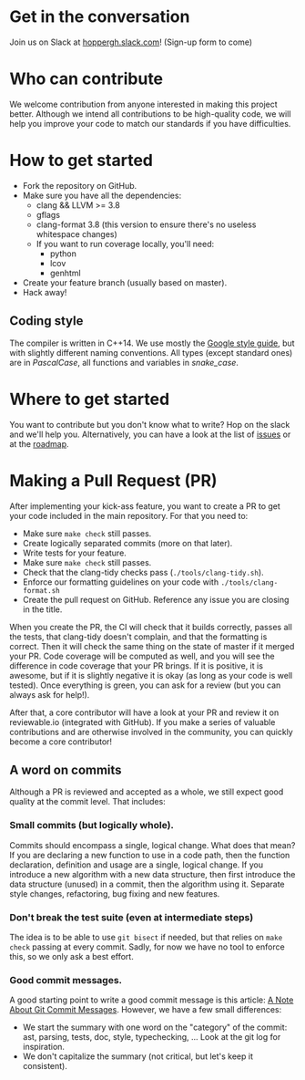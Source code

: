 # Get in the conversation

Join us on Slack at [hoppergh.slack.com](https://hoppergh.slack.com)!
(Sign-up form to come)

# Who can contribute

We welcome contribution from anyone interested in making this project better.
Although we intend all contributions to be high-quality code, we will help you
improve your code to match our standards if you have difficulties.

# How to get started

- Fork the repository on GitHub.
- Make sure you have all the dependencies:
  - clang && LLVM >= 3.8
  - gflags
  - clang-format 3.8 (this version to ensure there's no useless whitespace
    changes)
  - If you want to run coverage locally, you'll need:
    - python
    - lcov
    - genhtml
- Create your feature branch (usually based on master).
- Hack away!

## Coding style

The compiler is written in C++14. We use mostly the [Google style
guide](https://google.github.io/styleguide/cppguide.html), but with slightly
different naming conventions. All types (except standard ones) are in
_PascalCase_, all functions and variables in _snake\_case_.

# Where to get started

You want to contribute but you don't know what to write? Hop on the slack and
we'll help you. Alternatively, you can have a look at the list of
[issues](https://github.com/nitnelave/hopper/issues) or at the
[roadmap](https://docs.google.com/document/d/1g5gcPcA5aGNlQFjl1zEVmrlYCQGddJaoFBVIIg4OSQU).

# Making a Pull Request (PR)

After implementing your kick-ass feature, you want to create a PR to get your
code included in the main repository. For that you need to:

- Make sure `make check` still passes.
- Create logically separated commits (more on that later).
- Write tests for your feature.
- Make sure `make check` still passes.
- Check that the clang-tidy checks pass (`./tools/clang-tidy.sh`).
- Enforce our formatting guidelines on your code with `./tools/clang-format.sh`
- Create the pull request on GitHub. Reference any issue you are closing in the
  title.

When you create the PR, the CI will check that it builds correctly, passes all
the tests, that clang-tidy doesn't complain, and that the formatting is
correct. Then it will check the same thing on the state of master if it merged
your PR. Code coverage will be computed as well, and you will see the
difference in code coverage that your PR brings. If it is positive, it is
awesome, but if it is slightly negative it is okay (as long as your code is
well tested). Once everything is green, you can ask for a review (but you can
always ask for help!).

After that, a core contributor will have a look at your PR and review it on
reviewable.io (integrated with GitHub). If you make a series of valuable
contributions and are otherwise involved in the community, you can quickly
become a core contributor!

## A word on commits

Although a PR is reviewed and accepted as a whole, we still expect good quality
at the commit level. That includes:


### Small commits (but logically whole).
Commits should encompass a single, logical change. What does that mean? If you
are declaring a new function to use in a code path, then the function
declaration, definition and usage are a single, logical change. If you
introduce a new algorithm with a new data structure, then first introduce the
data structure (unused) in a commit, then the algorithm using it. Separate
style changes, refactoring, bug fixing and new features.

### Don't break the test suite (even at intermediate steps)

The idea is to be able to use `git bisect` if needed, but that relies on `make
check` passing at every commit. Sadly, for now we have no tool to enforce this,
so we only ask a best effort.

### Good commit messages.

A good starting point to write a good commit message is this article: [A Note
About Git Commit
Messages](http://tbaggery.com/2008/04/19/a-note-about-git-commit-messages.html).
However, we have a few small differences:

- We start the summary with one word on the "category" of the commit: ast,
  parsing, tests, doc, style, typechecking, ... Look at the git log for
  inspiration.
- We don't capitalize the summary (not critical, but let's keep it consistent).
